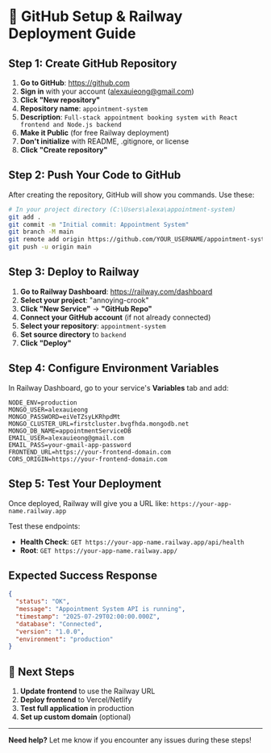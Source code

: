 # 🚀 GitHub Setup & Railway Deployment Guide

## Step 1: Create GitHub Repository

1. **Go to GitHub**: https://github.com
2. **Sign in** with your account (alexauieong@gmail.com)
3. **Click "New repository"**
4. **Repository name**: `appointment-system`
5. **Description**: `Full-stack appointment booking system with React frontend and Node.js backend`
6. **Make it Public** (for free Railway deployment)
7. **Don't initialize** with README, .gitignore, or license
8. **Click "Create repository"**

## Step 2: Push Your Code to GitHub

After creating the repository, GitHub will show you commands. Use these:

```bash
# In your project directory (C:\Users\alexa\appointment-system)
git add .
git commit -m "Initial commit: Appointment System"
git branch -M main
git remote add origin https://github.com/YOUR_USERNAME/appointment-system.git
git push -u origin main
```

## Step 3: Deploy to Railway

1. **Go to Railway Dashboard**: https://railway.com/dashboard
2. **Select your project**: "annoying-crook"
3. **Click "New Service"** → **"GitHub Repo"**
4. **Connect your GitHub account** (if not already connected)
5. **Select your repository**: `appointment-system`
6. **Set source directory** to `backend`
7. **Click "Deploy"**

## Step 4: Configure Environment Variables

In Railway Dashboard, go to your service's **Variables** tab and add:

```
NODE_ENV=production
MONGO_USER=alexauieong
MONGO_PASSWORD=eiVeTZsyLKRhpdMt
MONGO_CLUSTER_URL=firstcluster.bvgfhda.mongodb.net
MONGO_DB_NAME=appointmentServiceDB
EMAIL_USER=alexauieong@gmail.com
EMAIL_PASS=your-gmail-app-password
FRONTEND_URL=https://your-frontend-domain.com
CORS_ORIGIN=https://your-frontend-domain.com
```

## Step 5: Test Your Deployment

Once deployed, Railway will give you a URL like:
`https://your-app-name.railway.app`

Test these endpoints:
- **Health Check**: `GET https://your-app-name.railway.app/api/health`
- **Root**: `GET https://your-app-name.railway.app/`

## Expected Success Response

```json
{
  "status": "OK",
  "message": "Appointment System API is running",
  "timestamp": "2025-07-29T02:00:00.000Z",
  "database": "Connected",
  "version": "1.0.0",
  "environment": "production"
}
```

## 🎯 Next Steps

1. **Update frontend** to use the Railway URL
2. **Deploy frontend** to Vercel/Netlify
3. **Test full application** in production
4. **Set up custom domain** (optional)

---

**Need help?** Let me know if you encounter any issues during these steps! 